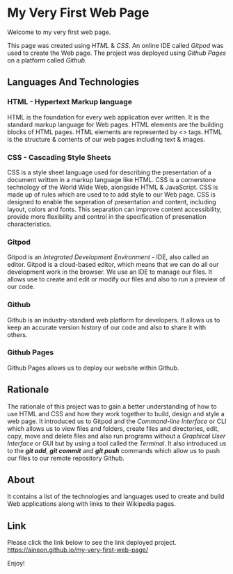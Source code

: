 # My Very First Web Page

Welcome to my very first web page.

This page was created using *HTML* & *CSS*.
An online IDE called *Gitpod* was used to create the Web page. The project was deployed using *Github Pages* on a platform called *Github*.

## Languages And Technologies
### HTML - Hypertext Markup language
HTML is the foundation for every web application ever written. It is the standard markup language for Web pages. HTML elements are the building blocks of HTML pages. HTML elements are represented by <> tags.
HTML is the structure & contents of our web pages including text & images. 

### CSS - Cascading Style Sheets
CSS is a style sheet language used for describing the presentation of a document written in a markup language like HTML. CSS is a cornerstone technology of the World Wide Web, alongside HTML & JavaScript. CSS is made up of rules which are used to to add style to our Web page. CSS is designed to enable the seperation of presentation and content, including layout, colors and fonts. This separation can improve content accessibility, provide more flexibility and control in the specification of presenation characteristics.

### Gitpod
Gitpod is an *Integrated Development Environment* - IDE, also called an editor. Gitpod is a cloud-based editor, which means that we can do all our development work in the browser. We use an IDE to manage our files. It allows use to create and edit or modify our files and also to run a preview of our code.

### Github 
Github is an industry-standard web platform for developers. It allows us to keep an accurate version history of our code and also to share it with others.

### Github Pages
Github Pages allows us to deploy our website within Github. 

## Rationale
The rationale of this project was to gain a better understanding of how to use HTML and CSS and how they work together to build, design and style a web page. It introduced us to Gitpod and the *Command-line Interface* or CLI which allows us to view files and folders, create files and directories, edit, copy, move and delete files and also run programs without a *Graphical User Interface* or GUI but by using a tool called the *Terminal*. It also introduced us to the **_git add_**, **_git commit_** and **_git push_** commands which allow us to push our files to our remote repository Github.

## About
It contains a list of the technologies and languages used to create and build Web applications along with links to their Wikipedia pages.

## Link
Please click the link below to see the link deployed project.
https://aineon.github.io/my-very-first-web-page/

Enjoy!